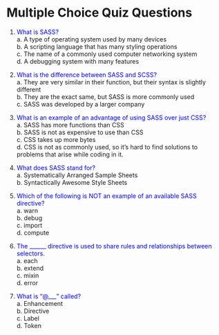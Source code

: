 # Multiple Choice Quiz Questions

1. <span style="color:blue">What is SASS?</span><br>
    a. A type of operating system used by many devices <br> 
    b. A scripting language that has many styling operations <br> 
    c. The name of a commonly used computer networking system <br>
    d. A debugging system with many features<br>

2. <span style="color:blue">What is the difference between SASS and SCSS?</span><br> 
    a. They are very similar in their function, but their syntax is slightly different <br> 
    b. They are the exact same, but SASS is more commonly used  
    c. SASS was developed by a larger company <br> 

3. <span style="color:blue">What is an example of an advantage of using SASS over just CSS?</span>   
    a. SASS has more functions than CSS <br>
    b. SASS is not as expensive to use than CSS <br>
    c. CSS takes up more bytes <br>
    d. CSS is not as commonly used, so it’s hard to find solutions to problems that arise while coding in it. <br>

4. <span style="color:blue">What does SASS stand for?</span><br> 
    a. Systematically Arranged Sample Sheets <br>
    b. Syntactically Awesome Style Sheets 

5. <span style="color:blue">Which of the following is NOT an example of an available SASS directive?</span><br> 
    a. warn <br> 
    b. debug <br> 
    c. import <br> 
    d. compute

6. <span style="color:blue">The ______ directive is used to share rules and relationships between selectors.</span><br>
    a. each <br>
    b. extend <br>
    c. mixin <br>
    d. error <br>

7. <span style="color:blue">What is “@___” called?</span><br>
    a. Enhancement <br>
    b. Directive <br>
    c. Label <br>
    d. Token <br>